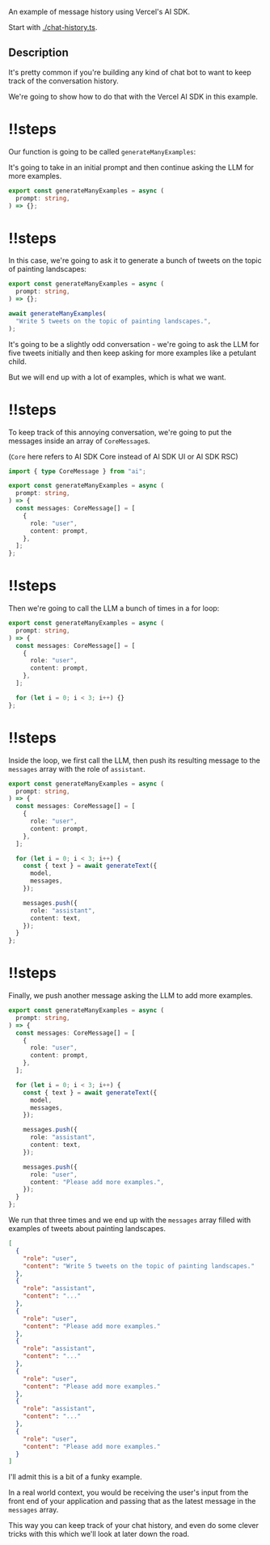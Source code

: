 An example of message history using Vercel's AI SDK.

Start with [./chat-history.ts](./chat-history.ts).

## Description

It's pretty common if you're building any kind of chat bot to want to keep track of the conversation history.

We're going to show how to do that with the Vercel AI SDK in this example.

<Scrollycoding>

# !!steps

Our function is going to be called `generateManyExamples`:

It's going to take in an initial prompt and then continue asking the LLM for more examples.

```ts ! example.ts
export const generateManyExamples = async (
  prompt: string,
) => {};
```

# !!steps

In this case, we're going to ask it to generate a bunch of tweets on the topic of painting landscapes:

```ts ! example.ts
export const generateManyExamples = async (
  prompt: string,
) => {};

await generateManyExamples(
  "Write 5 tweets on the topic of painting landscapes.",
);
```

</Scrollycoding>

It's going to be a slightly odd conversation - we're going to ask the LLM for five tweets initially and then keep asking for more examples like a petulant child.

But we will end up with a lot of examples, which is what we want.

<Scrollycoding>

# !!steps

To keep track of this annoying conversation, we're going to put the messages inside an array of `CoreMessage`s.

(`Core` here refers to AI SDK Core instead of AI SDK UI or AI SDK RSC)

```ts ! example.ts
import { type CoreMessage } from "ai";

export const generateManyExamples = async (
  prompt: string,
) => {
  const messages: CoreMessage[] = [
    {
      role: "user",
      content: prompt,
    },
  ];
};
```

# !!steps

Then we're going to call the LLM a bunch of times in a for loop:

```ts ! example.ts
export const generateManyExamples = async (
  prompt: string,
) => {
  const messages: CoreMessage[] = [
    {
      role: "user",
      content: prompt,
    },
  ];

  for (let i = 0; i < 3; i++) {}
};
```

# !!steps

Inside the loop, we first call the LLM, then push its resulting message to the `messages` array with the role of `assistant`.

```ts ! example.ts
export const generateManyExamples = async (
  prompt: string,
) => {
  const messages: CoreMessage[] = [
    {
      role: "user",
      content: prompt,
    },
  ];

  for (let i = 0; i < 3; i++) {
    const { text } = await generateText({
      model,
      messages,
    });

    messages.push({
      role: "assistant",
      content: text,
    });
  }
};
```

# !!steps

Finally, we push another message asking the LLM to add more examples.

```ts ! example.ts
export const generateManyExamples = async (
  prompt: string,
) => {
  const messages: CoreMessage[] = [
    {
      role: "user",
      content: prompt,
    },
  ];

  for (let i = 0; i < 3; i++) {
    const { text } = await generateText({
      model,
      messages,
    });

    messages.push({
      role: "assistant",
      content: text,
    });

    messages.push({
      role: "user",
      content: "Please add more examples.",
    });
  }
};
```

</Scrollycoding>

We run that three times and we end up with the `messages` array filled with examples of tweets about painting landscapes.

```json
[
  {
    "role": "user",
    "content": "Write 5 tweets on the topic of painting landscapes."
  },
  {
    "role": "assistant",
    "content": "..."
  },
  {
    "role": "user",
    "content": "Please add more examples."
  },
  {
    "role": "assistant",
    "content": "..."
  },
  {
    "role": "user",
    "content": "Please add more examples."
  },
  {
    "role": "assistant",
    "content": "..."
  },
  {
    "role": "user",
    "content": "Please add more examples."
  }
]
```

I'll admit this is a bit of a funky example.

In a real world context, you would be receiving the user's input from the front end of your application and passing that as the latest message in the `messages` array.

This way you can keep track of your chat history, and even do some clever tricks with this which we'll look at later down the road.
